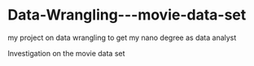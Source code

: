 # Data-Wrangling---movie-data-set
my project on data wrangling to get my nano degree as data analyst 

Investigation on the movie data set 
